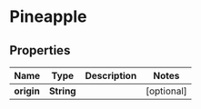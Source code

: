 

# Pineapple


## Properties

Name | Type | Description | Notes
------------ | ------------- | ------------- | -------------
**origin** | **String** |  |  [optional]



